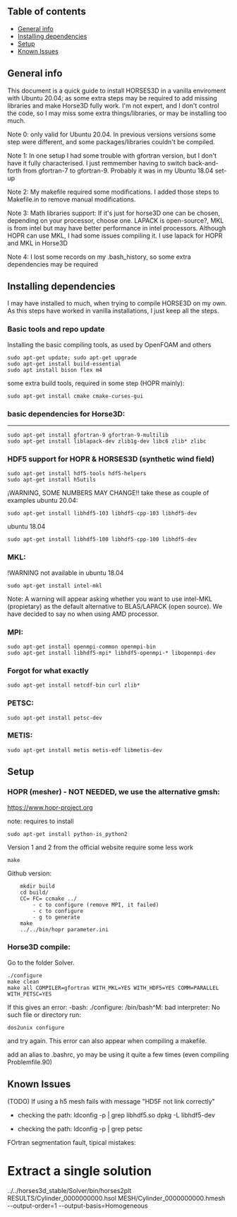 ## Table of contents
* [General info](#general-info)
* [Installing dependencies](#dependencies)
* [Setup](#setup)
* [Known Issues](#issues)


## General info
This document is a quick guide to install HORSES3D in a vanilla enviroment with Ubuntu 20.04; as some extra steps may be required to add missing libraries and make Horse3D fully work. I'm not expert, and I don't control the code, so I may miss some extra things/libraries, or may be installing too much.

Note 0: only valid for Ubuntu 20.04. In previous versions versions some step were different, and some packages/libraries couldn't be compiled.

Note 1: In one setup I had some trouble with gfortran version, but I don't have it fully characterised. I just remmember having to switch back-and-forth from gfortran-7 to gfortran-9. Probably it was in my Ubuntu 18.04 set-up

Note 2: My makefile required some modifications. I added those steps to Makefile.in to remove manual modifications.

Note 3: Math libraries support:
If it's just for horse3D one can be chosen, depending on your processor, choose one. LAPACK is open-source?, MKL is from intel but may have better performance in intel processors.
Although HOPR can use MKL, I had some issues compiling it. I use lapack for HOPR and MKL in Horse3D

Note 4:
I lost some records on my .bash_history, so some extra dependencies may be required



## Installing dependencies
I may have installed to much, when trying to compile HORSE3D on my own. As this steps have worked in vanilla installations, I just keep all the steps.


### Basic tools and repo update

Installing the basic compiling tools, as used by OpenFOAM and others
```
sudo apt-get update; sudo apt-get upgrade
sudo apt-get install build-essential
sudo apt install bison flex m4
```

some extra build tools, required in some step (HOPR mainly):
```
sudo apt-get install cmake cmake-curses-gui
```


### basic dependencies for Horse3D:
--------


```
sudo apt-get install gfortran-9 gfortran-9-multilib
sudo apt-get install liblapack-dev zlib1g-dev libc6 zlib* zlibc
```

### HDF5 support for HOPR & HORSES3D (synthetic wind field)
```
sudo apt-get install hdf5-tools hdf5-helpers
sudo apt-get install h5utils
```

¡WARNING, SOME NUMBERS MAY CHANGE!! take these as couple of examples
ubuntu 20.04:
```
sudo apt-get install libhdf5-103 libhdf5-cpp-103 libhdf5-dev
```

ubuntu 18.04
```
sudo apt-get install libhdf5-100 libhdf5-cpp-100 libhdf5-dev 
```


### MKL:
!WARNING not available in ubuntu 18.04
```
sudo apt-get install intel-mkl
```

Note: A warning will appear asking whether you want to use intel-MKL (propietary) as the default alternative to BLAS/LAPACK (open source). We have decided to say no when using AMD processor.


### MPI:
```
sudo apt-get install openmpi-common openmpi-bin
sudo apt-get install libhdf5-mpi* libhdf5-openmpi-* libopenmpi-dev
```

### Forgot for what exactly
```
sudo apt-get install netcdf-bin curl zlib*
```


### PETSC:
```
sudo apt-get install petsc-dev
```


### METIS:
```
sudo apt-get install metis metis-edf libmetis-dev
```




## Setup


### HOPR (mesher) - NOT NEEDED, we use the alternative gmsh:

https://www.hopr-project.org

note: requires to install

```
sudo apt-get install python-is_python2
```

Version 1 and 2 from the official website require some less work
```
make
```

Github version:
```
	mkdir build
	cd build/
	CC= FC= ccmake ../
		- c to configure (remove MPI, it failed)
		- c to configure
		- g to generate
	make
	../../bin/hopr parameter.ini
```

### Horse3D compile:

Go to the folder Solver.

```
./configure
make clean
make all COMPILER=gfortran WITH_MKL=YES WITH_HDF5=YES COMM=PARALLEL WITH_PETSC=YES
```

If this gives an error:
-bash: ./configure: /bin/bash^M: bad interpreter: No such file or directory
run:
```
dos2unix configure
```
and try again. This error can also appear when compiling a makefile.


add an alias to .bashrc, yo may be using it quite a few times (even compiling Problemfile.90)


## Known Issues
(TODO)
If using a h5 mesh fails with message "HD5F not link correctly"

* checking the path:
ldconfig -p | grep libhdf5.so
dpkg -L libhdf5-dev


* checking the path:
ldconfig -p | grep petsc

FOrtran segmentation fault, tipical mistakes:



# Extract a single solution

../../horses3d_stable/Solver/bin/horses2plt RESULTS/Cylinder_0000000000.hsol MESH/Cylinder_0000000000.hmesh --output-order=1 --output-basis=Homogeneous